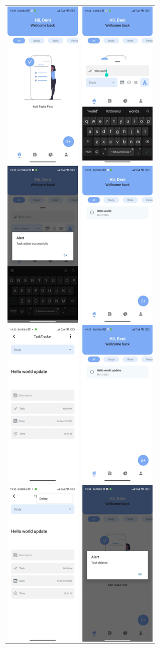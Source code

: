 <table style="width:100%">
  <tr>
    <td><img src="assets/crud/1.jpeg" alt="dashboard" height="500" style="width: 100%;"></td>
    <td><img src="assets/crud/2.jpeg" alt="dashboard" height="500" style="width: 100%;"></td>
  </tr>
  <tr>
    <td><img src="assets/crud/3.jpeg" alt="dashboard" height="500" style="width: 100%;"></td>
    <td><img src="assets/crud/4.jpeg" alt="dashboard" height="500" style="width: 100%;"></td>
  </tr>
  <tr>
    <td><img src="assets/crud/5.jpeg" alt="dashboard" height="500" style="width: 100%;"></td>
    <td><img src="assets/crud/6.jpeg" alt="dashboard" height="500" style="width: 100%;"></td>
  </tr>
  <tr>
    <td><img src="assets/crud/7.jpeg" alt="dashboard" height="500" style="width: 100%;"></td>
    <td><img src="assets/crud/8.jpeg" alt="dashboard" height="500" style="width: 100%;"></td>
  </tr>
</table>
